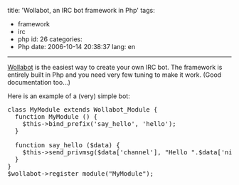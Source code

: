 title: 'Wollabot, an IRC bot framework in Php'
tags:
  - framework
  - irc
  - php
id: 26
categories:
  - Php
date: 2006-10-14 20:38:37
lang: en
---

[Wollabot](http://wollabot.sourceforge.net/) is the easiest way to create your own IRC bot. The framework is entirely built in Php and you need very few tuning to make it work. (Good documentation too...)

Here is an example of a (very) simple bot:
<pre>class MyModule extends Wollabot_Module {
  function MyModule () {
    $this-&gt;bind_prefix('say_hello', 'hello');
  }

  function say_hello ($data) {
    $this-&gt;send_privmsg($data['channel'], "Hello ".$data['nick']);
  }
}
$wollabot-&gt;register_module("MyModule");
</pre>